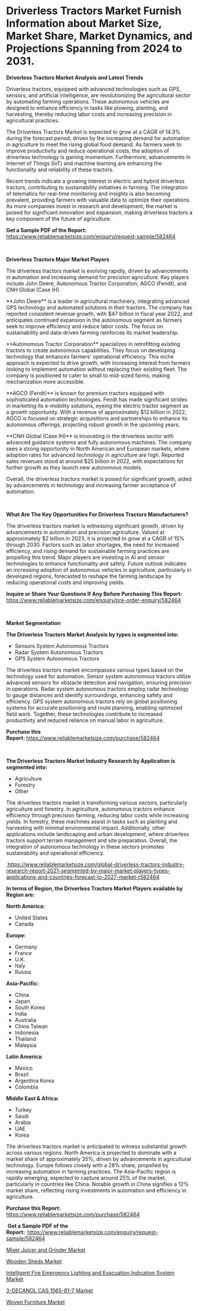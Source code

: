 <p><h1>Driverless Tractors Market Furnish Information about Market Size, Market Share, Market Dynamics, and Projections Spanning from 2024 to 2031.</h1></p><p><strong>Driverless Tractors Market Analysis and Latest Trends</strong></p>
<p><p>Driverless tractors, equipped with advanced technologies such as GPS, sensors, and artificial intelligence, are revolutionizing the agricultural sector by automating farming operations. These autonomous vehicles are designed to enhance efficiency in tasks like plowing, planting, and harvesting, thereby reducing labor costs and increasing precision in agricultural practices.</p><p>The Driverless Tractors Market is expected to grow at a CAGR of 14.3% during the forecast period, driven by the increasing demand for automation in agriculture to meet the rising global food demand. As farmers seek to improve productivity and reduce operational costs, the adoption of driverless technology is gaining momentum. Furthermore, advancements in Internet of Things (IoT) and machine learning are enhancing the functionality and reliability of these tractors.</p><p>Recent trends indicate a growing interest in electric and hybrid driverless tractors, contributing to sustainability initiatives in farming. The integration of telematics for real-time monitoring and insights is also becoming prevalent, providing farmers with valuable data to optimize their operations. As more companies invest in research and development, the market is poised for significant innovation and expansion, making driverless tractors a key component of the future of agriculture.</p></p>
<p><strong>Get a Sample PDF of the Report:&nbsp;</strong> <a href="https://www.reliablemarketsize.com/enquiry/request-sample/582464?utm_campaign=1186&utm_medium=2&utm_source=Github&utm_content=ia&utm_term=27092024&utm_id=driverless-tractors">https://www.reliablemarketsize.com/enquiry/request-sample/582464</a></p>
<p>&nbsp;</p>
<p><strong>Driverless Tractors Major Market Players</strong></p>
<p><p>The driverless tractors market is evolving rapidly, driven by advancements in automation and increasing demand for precision agriculture. Key players include John Deere, Autonomous Tractor Corporation, AGCO (Fendt), and CNH Global (Case IH).</p><p>**John Deere** is a leader in agricultural machinery, integrating advanced GPS technology and automated solutions in their tractors. The company has reported consistent revenue growth, with $47 billion in fiscal year 2022, and anticipates continued expansion in the autonomous segment as farmers seek to improve efficiency and reduce labor costs. The focus on sustainability and data-driven farming reinforces its market leadership.</p><p>**Autonomous Tractor Corporation** specializes in retrofitting existing tractors to create autonomous capabilities. They focus on developing technology that enhances farmers' operational efficiency. This niche approach is expected to drive growth, with increasing interest from farmers looking to implement automation without replacing their existing fleet. The company is positioned to cater to small to mid-sized farms, making mechanization more accessible.</p><p>**AGCO (Fendt)** is known for premium tractors equipped with sophisticated automation technologies. Fendt has made significant strides in marketing its e-mobility solutions, eyeing the electric tractor segment as a growth opportunity. With a revenue of approximately $12 billion in 2022, AGCO is focused on strategic acquisitions and partnerships to enhance its autonomous offerings, projecting robust growth in the upcoming years.</p><p>**CNH Global (Case IH)** is innovating in the driverless sector with advanced guidance systems and fully autonomous machines. The company sees a strong opportunity in North American and European markets, where adoption rates for advanced technology in agriculture are high. Reported sales revenues stood at around $25 billion in 2022, with expectations for further growth as they launch new autonomous models.</p><p>Overall, the driverless tractors market is poised for significant growth, aided by advancements in technology and increasing farmer acceptance of automation.</p></p>
<p>&nbsp;</p>
<p><strong>What Are The Key Opportunities For Driverless Tractors Manufacturers?</strong></p>
<p><p>The driverless tractors market is witnessing significant growth, driven by advancements in automation and precision agriculture. Valued at approximately $2 billion in 2023, it is projected to grow at a CAGR of 15% through 2030. Factors such as labor shortages, the need for increased efficiency, and rising demand for sustainable farming practices are propelling this trend. Major players are investing in AI and sensor technologies to enhance functionality and safety. Future outlook indicates an increasing adoption of autonomous vehicles in agriculture, particularly in developed regions, forecasted to reshape the farming landscape by reducing operational costs and improving yields.</p></p>
<p><strong>Inquire or Share Your Questions If Any Before Purchasing This Report:</strong> <a href="https://www.reliablemarketsize.com/enquiry/pre-order-enquiry/582464?utm_campaign=1186&utm_medium=2&utm_source=Github&utm_content=ia&utm_term=27092024&utm_id=driverless-tractors">https://www.reliablemarketsize.com/enquiry/pre-order-enquiry/582464</a></p>
<p>&nbsp;</p>
<p><strong>Market Segmentation</strong></p>
<p><strong>The Driverless Tractors Market Analysis by types is segmented into:</strong></p>
<p><ul><li>Sensors System Autonomous Tractors</li><li>Radar System Autonomous Tractors</li><li>GPS System Autonomous Tractors</li></ul></p>
<p><p>The driverless tractors market encompasses various types based on the technology used for automation. Sensor system autonomous tractors utilize advanced sensors for obstacle detection and navigation, ensuring precision in operations. Radar system autonomous tractors employ radar technology to gauge distances and identify surroundings, enhancing safety and efficiency. GPS system autonomous tractors rely on global positioning systems for accurate positioning and route planning, enabling optimized field work. Together, these technologies contribute to increased productivity and reduced reliance on manual labor in agriculture.</p></p>
<p><strong>Purchase this Report:&nbsp;</strong><a href="https://www.reliablemarketsize.com/purchase/582464?utm_campaign=1186&utm_medium=2&utm_source=Github&utm_content=ia&utm_term=27092024&utm_id=driverless-tractors">https://www.reliablemarketsize.com/purchase/582464</a></p>
<p>&nbsp;</p>
<p><strong>The Driverless Tractors Market Industry Research by Application is segmented into:</strong></p>
<p><ul><li>Agriculture</li><li>Forestry</li><li>Other</li></ul></p>
<p><p>The driverless tractors market is transforming various sectors, particularly agriculture and forestry. In agriculture, autonomous tractors enhance efficiency through precision farming, reducing labor costs while increasing yields. In forestry, these machines assist in tasks such as planting and harvesting with minimal environmental impact. Additionally, other applications include landscaping and urban development, where driverless tractors support terrain management and site preparation. Overall, the integration of autonomous technology in these sectors promotes sustainability and operational efficiency.</p></p>
<p><a href="https://www.reliablemarketsize.com/global-driverless-tractors-industry-research-report-2021-segmented-by-major-market-players-types-applications-and-countries-forecast-to-2027-market-r582464?utm_campaign=1186&utm_medium=2&utm_source=Github&utm_content=ia&utm_term=27092024&utm_id=driverless-tractors">&nbsp;https://www.reliablemarketsize.com/global-driverless-tractors-industry-research-report-2021-segmented-by-major-market-players-types-applications-and-countries-forecast-to-2027-market-r582464</a></p>
<p><strong>In terms of Region, the Driverless Tractors Market Players available by Region are:</strong></p>
<p>
    <p> <strong> North America: </strong>
        <ul>
            <li>United States</li>
            <li>Canada</li>
        </ul>
        </p> 
    <p> <strong> Europe: </strong>
        <ul>
            <li>Germany</li>
            <li>France</li>
            <li>U.K.</li>
            <li>Italy</li>
            <li>Russia</li>
        </ul>
        </p> 
    <p> <strong> Asia-Pacific: </strong>
        <ul>
            <li>China</li>
            <li>Japan</li>
            <li>South Korea</li>
            <li>India</li>
            <li>Australia</li>
            <li>China Taiwan</li>
            <li>Indonesia</li>
            <li>Thailand</li>
            <li>Malaysia</li>
        </ul>
        </p> 
    <p> <strong> Latin America: </strong>
        <ul>
            <li>Mexico</li>
            <li>Brazil</li>
            <li>Argentina Korea</li>
            <li>Colombia</li>
        </ul>
        </p> 
    <p> <strong> Middle East & Africa: </strong>
        <ul>
            <li>Turkey</li>
            <li>Saudi</li>
            <li>Arabia</li>
            <li>UAE</li>
            <li>Korea</li>
        </ul>
    </p>
    </p>
<p><p>The driverless tractors market is anticipated to witness substantial growth across various regions. North America is projected to dominate with a market share of approximately 35%, driven by advancements in agricultural technology. Europe follows closely with a 28% share, propelled by increasing automation in farming practices. The Asia-Pacific region is rapidly emerging, expected to capture around 25% of the market, particularly in countries like China. Notable growth in China signifies a 12% market share, reflecting rising investments in automation and efficiency in agriculture.</p></p>
<p><strong>Purchase this Report: </strong><a href="https://www.reliablemarketsize.com/purchase/582464?utm_campaign=1186&utm_medium=2&utm_source=Github&utm_content=ia&utm_term=27092024&utm_id=driverless-tractors">https://www.reliablemarketsize.com/purchase/582464</a></p>
<p>&nbsp;<strong>Get a Sample PDF of the Report:&nbsp;&nbsp;</strong><a href="https://www.reliablemarketsize.com/enquiry/request-sample/582464?utm_campaign=1186&utm_medium=2&utm_source=Github&utm_content=ia&utm_term=27092024&utm_id=driverless-tractors">https://www.reliablemarketsize.com/enquiry/request-sample/582464</a></p>
<p><strong></strong></p>
<p><p><a href="https://www.linkedin.com/pulse/mixer-juicer-grinder-market-size-growing-cagr-46-report-covers-wogje?utm_campaign=1186&utm_medium=2&utm_source=Github&utm_content=ia&utm_term=27092024&utm_id=driverless-tractors">Mixer Juicer and Grinder Market</a></p><p><a href="https://github.com/AKSHATREPORTPRIME/Market-Research-Report-List-6/blob/main/wooden-sheds-market.md?utm_campaign=1186&utm_medium=2&utm_source=Github&utm_content=ia&utm_term=27092024&utm_id=driverless-tractors">Wooden Sheds Market</a></p><p><a href="https://issuu.com/reportprime-2/docs/intelligent-fire-emergency-lighting_a25199bfacfe4f?utm_campaign=1186&utm_medium=2&utm_source=Github&utm_content=ia&utm_term=27092024&utm_id=driverless-tractors">Intelligent Fire Emergency Lighting and Evacuation Indication System Market</a></p><p><a href="https://github.com/LoretaDushku585/Market-Research-Report-List-1/blob/main/3-decanol-cas-1565-81-7-market.md?utm_campaign=1186&utm_medium=2&utm_source=Github&utm_content=ia&utm_term=27092024&utm_id=driverless-tractors">3-DECANOL CAS 1565-81-7 Market</a></p><p><a href="https://www.linkedin.com/pulse/woven-furniture-market-trends-strategic-insights-2024-2031-2a3ze?utm_campaign=1186&utm_medium=2&utm_source=Github&utm_content=ia&utm_term=27092024&utm_id=driverless-tractors">Woven Furniture Market</a></p></p>